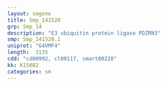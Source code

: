 ```yaml
---
layout: smgene
title: Smp_141520
grp: Smp_14
description: "E3 ubiquitin protein ligase PDZRN3"
smp: Smp_141520.1
uniprot: "G4VMF4"
length:  3135
cdd: "cd00992, cl00117, smart00228"
kk: K15682
categories: sm
---
```

